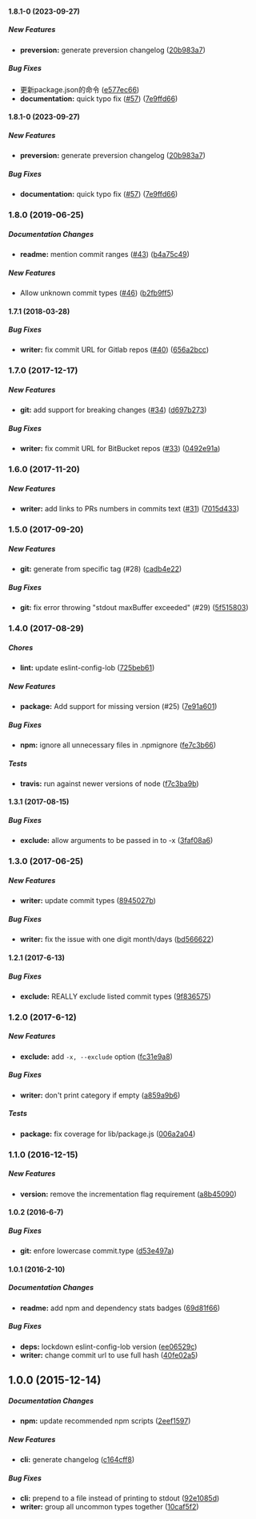#### 1.8.1-0 (2023-09-27)

##### New Features

* **preversion:**   generate  preversion changelog ([20b983a7](https://github.com/lob/generate-changelog/commit/20b983a7b9ecae2855a52af2f58dbcc88bbe35ed))

##### Bug Fixes

*  更新package.json的命令 ([e577ec66](https://github.com/lob/generate-changelog/commit/e577ec66bf2beb6bca7958624ec6c3208d5f1b3c))
* **documentation:**  quick typo fix ([#57](https://github.com/lob/generate-changelog/pull/57)) ([7e9ffd66](https://github.com/lob/generate-changelog/commit/7e9ffd66f70503b812f65a36311842b6abbd93c3))

#### 1.8.1-0 (2023-09-27)

##### New Features

* **preversion:**   generate  preversion changelog ([20b983a7](https://github.com/lob/generate-changelog/commit/20b983a7b9ecae2855a52af2f58dbcc88bbe35ed))

##### Bug Fixes

* **documentation:**  quick typo fix ([#57](https://github.com/lob/generate-changelog/pull/57)) ([7e9ffd66](https://github.com/lob/generate-changelog/commit/7e9ffd66f70503b812f65a36311842b6abbd93c3))

### 1.8.0 (2019-06-25)

##### Documentation Changes

* **readme:**  mention commit ranges ([#43](https://github.com/lob/generate-changelog/pull/43)) ([b4a75c49](https://github.com/lob/generate-changelog/commit/b4a75c49c66b265e768c8d6477a409b5e722b8da))

##### New Features

*  Allow unknown commit types ([#46](https://github.com/lob/generate-changelog/pull/46)) ([b2fb9ff5](https://github.com/lob/generate-changelog/commit/b2fb9ff5517b7be309f6050dd7b557b53668e56b))

#### 1.7.1 (2018-03-28)

##### Bug Fixes

* **writer:**  fix commit URL for Gitlab repos ([#40](https://github.com/lob/generate-changelog/pull/40)) ([656a2bcc](https://github.com/lob/generate-changelog/commit/656a2bcc589433cf7f9982e5ca4d0493a56126eb))

### 1.7.0 (2017-12-17)

##### New Features

* **git:**  add support for breaking changes ([#34](https://github.com/lob/generate-changelog/pull/34)) ([d697b273](https://github.com/lob/generate-changelog/commit/d697b27328f72c30d75202dcf87394564849d69d))

##### Bug Fixes

* **writer:**  fix commit URL for BitBucket repos ([#33](https://github.com/lob/generate-changelog/pull/33)) ([0492e91a](https://github.com/lob/generate-changelog/commit/0492e91a846f18ac797e7aeadd366bd753b9dfa2))

### 1.6.0 (2017-11-20)

##### New Features

* **writer:** add links to PRs numbers in commits text ([#31](https://github.com/lob/generate-changelog/pull/31)) ([7015d433](https://github.com/lob/generate-changelog/commit/7015d4330da9c10e32d6d259a89beb096a904c55))

### 1.5.0 (2017-09-20)

##### New Features

* **git:** generate from specific tag (#28) ([cadb4e22](https://github.com/lob/generate-changelog/commit/cadb4e22a20632a7d765a3d97fe9727abb2ce228))

##### Bug Fixes

* **git:** fix error throwing "stdout maxBuffer exceeded" (#29) ([5f515803](https://github.com/lob/generate-changelog/commit/5f515803204d8573b1dfbcf580d44effdb9949ff))

### 1.4.0 (2017-08-29)

##### Chores

* **lint:** update eslint-config-lob ([725beb61](https://github.com/lob/generate-changelog/commit/725beb611965384d1807998dda055fbceb63e937))

##### New Features

* **package:** Add support for missing version (#25) ([7e91a601](https://github.com/lob/generate-changelog/commit/7e91a601f4708c8f03d15bfebb34bcd5eba073dc))

##### Bug Fixes

* **npm:** ignore all unnecessary files in .npmignore ([fe7c3b66](https://github.com/lob/generate-changelog/commit/fe7c3b6643b568739c8ac2b6a326385ddff25fe5))

##### Tests

* **travis:** run against newer versions of node ([f7c3ba9b](https://github.com/lob/generate-changelog/commit/f7c3ba9b52c7ae91808d3408c480e0eef88c30e0))

#### 1.3.1 (2017-08-15)

##### Bug Fixes

* **exclude:** allow arguments to be passed in to -x ([3faf08a6](https://github.com/lob/generate-changelog/commit/3faf08a634449e057f67eaa9c13872f53c8127d0))

### 1.3.0 (2017-06-25)

##### New Features

* **writer:** update commit types ([8945027b](https://github.com/lob/generate-changelog/commit/8945027b693d5653052c031d2ac450250bd6bc41))

##### Bug Fixes

* **writer:** fix the issue with one digit month/days ([bd566622](https://github.com/lob/generate-changelog/commit/bd566622423080c92c531e01fc8d03568bb92740))

#### 1.2.1 (2017-6-13)

##### Bug Fixes

* **exclude:** REALLY exclude listed commit types ([9f836575](https://github.com/lob/generate-changelog/commit/9f8365750af98d1e540543abecc3e4c51d3fbf9a))

### 1.2.0 (2017-6-12)

##### New Features

* **exclude:** add `-x, --exclude` option ([fc31e9a8](https://github.com/lob/generate-changelog/commit/fc31e9a8c69f163d77c995e5bc1bddb10c355258))

##### Bug Fixes

* **writer:** don't print category if empty ([a859a9b6](https://github.com/lob/generate-changelog/commit/a859a9b67d17c88a3adc669fff1f9f999afdb4cc))

##### Tests

* **package:** fix coverage for lib/package.js ([006a2a04](https://github.com/lob/generate-changelog/commit/006a2a04cc3df009d18e7fc99f1cd96a9d108624))

### 1.1.0 (2016-12-15)

##### New Features

* **version:** remove the incrementation flag requirement ([a8b45090](https://github.com/lob/generate-changelog/commit/a8b450901df9a7d0e5817b810ef7de2bcb12b4df))

#### 1.0.2 (2016-6-7)

##### Bug Fixes

* **git:** enfore lowercase commit.type ([d53e497a](https://github.com/lob/generate-changelog/commit/d53e497a69179e9ba2d42416293285f4163c0b97))

#### 1.0.1 (2016-2-10)

##### Documentation Changes

* **readme:** add npm and dependency stats badges ([69d81f66](https://github.com/lob/generate-changelog/commit/69d81f661b73248560d319822ff9d262b42c18b3))

##### Bug Fixes

* **deps:** lockdown eslint-config-lob version ([ee06529c](https://github.com/lob/generate-changelog/commit/ee06529c50b2c0f51878a4861f43ae7aa4bfca0f))
* **writer:** change commit url to use full hash ([40fe02a5](https://github.com/lob/generate-changelog/commit/40fe02a52fc67539b03b5cf1affde1ec4748dc89))

## 1.0.0 (2015-12-14)

##### Documentation Changes

* **npm:** update recommended npm scripts ([2eef1597](https://github.com/lob/generate-changelog/commit/2eef1597))

##### New Features

* **cli:** generate changelog ([c164cff8](https://github.com/lob/generate-changelog/commit/c164cff8))

##### Bug Fixes

* **cli:** prepend to a file instead of printing to stdout ([92e1085d](https://github.com/lob/generate-changelog/commit/92e1085d))
* **writer:** group all uncommon types together ([10caf5f2](https://github.com/lob/generate-changelog/commit/10caf5f2))

